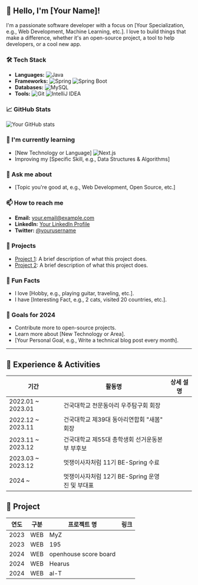 ## 👋 Hello, I'm [Your Name]!

I'm a passionate software developer with a focus on [Your Specialization, e.g., Web Development, Machine Learning, etc.]. I love to build things that make a difference, whether it's an open-source project, a tool to help developers, or a cool new app.

### 🛠️ Tech Stack
- **Languages:** ![Java](https://img.shields.io/badge/Java-ED8B00?style=flat&logo=java&logoColor=white)
- **Frameworks:** ![Spring](https://img.shields.io/badge/Spring-6DB33F?style=flat&logo=spring&logoColor=white) ![Spring Boot](https://img.shields.io/badge/Spring%20Boot-6DB33F?style=flat&logo=springboot&logoColor=white)
- **Databases:** ![MySQL](https://img.shields.io/badge/MySQL-4479A1?style=flat&logo=mysql&logoColor=white)
- **Tools:** ![Git](https://img.shields.io/badge/Git-F05032?style=flat&logo=git&logoColor=white) ![IntelliJ IDEA](https://img.shields.io/badge/IntelliJ%20IDEA-000000?style=flat&logo=intellijidea&logoColor=white)


### 📈 GitHub Stats
![Your GitHub stats](https://github-readme-stats.vercel.app/api?username=chanwookK&show_icons=true&theme=radical)

### 🌱 I'm currently learning
- [New Technology or Language] ![Next.js](https://img.shields.io/badge/Next.js-000000?style=flat&logo=next.js&logoColor=white)
- Improving my [Specific Skill, e.g., Data Structures & Algorithms]

### 💬 Ask me about
- [Topic you're good at, e.g., Web Development, Open Source, etc.]

### 📫 How to reach me
- **Email:** [your.email@example.com](mailto:your.email@example.com)
- **LinkedIn:** [Your LinkedIn Profile](https://linkedin.com/in/yourusername)
- **Twitter:** [@yourusername](https://twitter.com/yourusername)

### 🔗 Projects
- [Project 1](https://github.com/yourusername/project1): A brief description of what this project does.
- [Project 2](https://github.com/yourusername/project2): A brief description of what this project does.

### 🎉 Fun Facts
- I love [Hobby, e.g., playing guitar, traveling, etc.].
- I have [Interesting Fact, e.g., 2 cats, visited 20 countries, etc.].

### 🎯 Goals for 2024
- Contribute more to open-source projects.
- Learn more about [New Technology or Area].
- [Your Personal Goal, e.g., Write a technical blog post every month].

---

## 📅 Experience & Activities

| 기간       | 활동명                   | 상세 설명                                                   |
|------------|--------------------------|-------------------------------------------------------------|
| 2022.01 ~ 2023.01 | 건국대학교 천문동아리 우주탐구회 회장 |  |
| 2022.12 ~ 2023.11 | 건국대학교 제39대 동아리연합회 "새봄" 회장 |  |
| 2023.11 ~ 2023.12 | 건국대학교 제55대 총학생회 선거운동본부 부후보  |  |
| 2023.03 ~ 2023.12 | 멋쟁이사자처럼 11기 BE-Spring 수료  |
| 2024 ~  | 멋쟁이사자처럼 12기 BE-Spring 운영진 및 부대표 |  |


## 📅 Project

| 연도 | 구분 | 프로젝트 명          | 링크                 |
|------|------|----------------------|----------------------|
| 2023 | WEB  | MyZ                  |                      |
| 2023 | WEB  | 195                  |                      |
| 2024 | WEB  | openhouse score board|                      |
| 2024 | WEB  | Hearus               |                      |
| 2024 | WEB  | al-T                 |                      |




